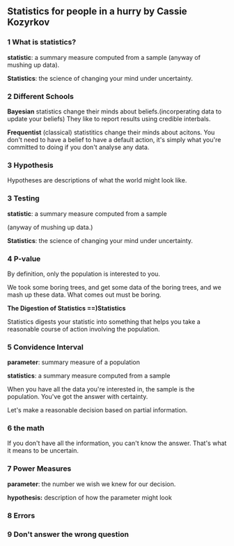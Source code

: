 ## Statistics for people in a hurry by Cassie Kozyrkov 

### 1 What is statistics?

**statistic**: a summary measure computed from a sample (anyway of mushing up data).

**Statistics**: the science of changing your mind under uncertainty.

### 2 Different Schools

**Bayesian** statistics change their minds about beliefs.(incorperating data to update your beliefs) They like to report results using credible interbals.

**Frequentist** (classical) statistitics change their minds about acitons. You don't need to have a belief to have a default action, it's simply what you're committed to doing if you don't analyse any data.

### 3 Hypothesis 

Hypotheses are descriptions of what the world might look like.



### 3 Testing

**statistic**: a summary measure computed from a sample

(anyway of mushing up data.)

**Statistics**: the science of changing your mind under uncertainty.

### 4 P-value

By definition, only the population is interested to you.

We took some boring trees, and get some data of the boring trees, and we mash up these data. What comes out must be boring.

**The Digestion of Statistics ==)Statistics**

Statistics digests your statistic into something that helps you take a reasonable course of action involving the population.

### 5 Convidence Interval

**parameter**: summary measure of a population

**statistics**: a summary measure computed from a sample

When you have all the data you're interested in, the sample is the population. You've got the answer with certainty.

Let's make a reasonable decision based on partial information.

### 6 the math

If you don't have all the information, you can't know the answer. That's what it means to be uncertain.

### 7 Power Measures

**parameter**: the number we wish we knew for our decision. 

**hypothesis:** description of how the parameter might look

### 8 Errors

### 9 Don't answer the wrong question

